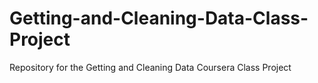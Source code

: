 Getting-and-Cleaning-Data-Class-Project
=======================================

Repository for the Getting and Cleaning Data Coursera Class Project
